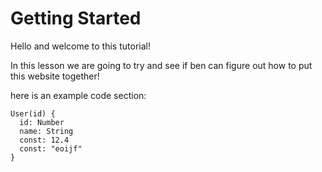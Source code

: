 # Getting Started

Hello and welcome to this tutorial!

In this lesson we are going to try and see if
ben can figure out how to put this website together!

here is an example code section:
```kye
User(id) {
  id: Number
  name: String
  const: 12.4
  const: "eoijf"
}
```
